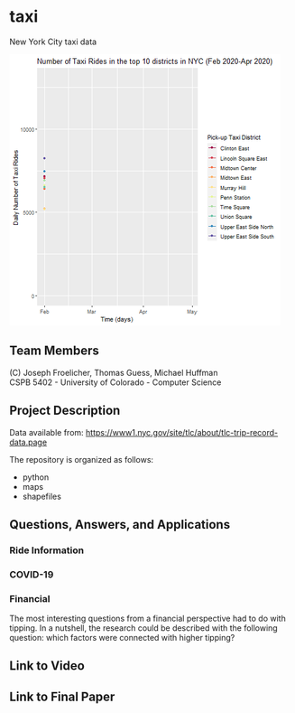 # taxi
New York City taxi data

![Alt Text](https://github.com/CSCI5402/taxi/blob/main/maps/rides.gif?raw=true)
## Team Members
(C) Joseph Froelicher, Thomas Guess, Michael Huffman  
CSPB 5402 - University of Colorado - Computer Science

## Project Description

Data available from:
https://www1.nyc.gov/site/tlc/about/tlc-trip-record-data.page

The repository is organized as follows:
* python
* maps
* shapefiles

## Questions, Answers, and Applications

### Ride Information

### COVID-19

### Financial
The most interesting questions from a financial perspective had to do with tipping. In a nutshell, the research could be described with the following question: which factors were connected with higher tipping?


## Link to Video

## Link to Final Paper




